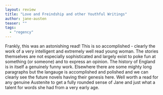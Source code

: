 ```yaml
---
layout: review
title: "Love and Freindship and other Youthful Writings"
author: jane-austen
teaser: ""
tags:
  - "regency"
---
```


Frankly, this was an astonishing read! This is so accomplished - clearly the
work of a very intelligent and extremely well read young woman. The stories
themselves are not especially sophisticated and largely exist to poke fun
at something (or someone) and to express an opinion. The history
of England is in itself a genuinely funny work. Elsewhere there are some mighty
long paragraphs but the langauge is accomplished and polished and we can
clearly see the future novels having their genesis here. Well worth a
read for any genuine Austenite to get a fully rounded sense of Jane and
just what a talent for words she had from a very early age.
